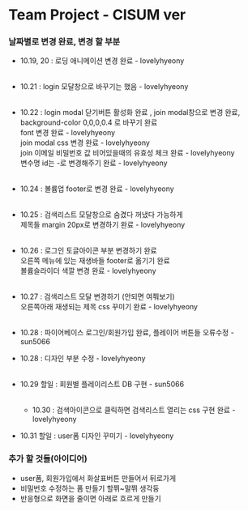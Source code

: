 # Team Project - CISUM ver

### 날짜별로 변경 완료, 변경 할 부분

- 10.19, 20 : 로딩 애니메이션 변경 완료 - lovelyhyeony  
  <br/>
- 10.21 : login 모달창으로 바꾸기는 했음 - lovelyhyeony  
  <br/>
- 10.22 : login modal 닫기버튼 활성화 완료 , join modal창으로 변경 완료,  
   background-color 0,0,0,0.4 로 바꾸기 완료  
   font 변경 완료 - lovelyhyeony  
   join modal css 변경 완료 - lovelyhyeony  
   join 이메일 비밀번호 값 비어있을때의 유효성 체크 완료 - lovelyhyeony  
   변수명 id는 -로 변경해주기 완료 - lovelyhyeony  
  <br/>
- 10.24 : 볼륨업 footer로 변경 완료 - lovelyhyeony  
  <br/>
- 10.25 : 검색리스트 모달창으로 숨겼다 꺼냈다 가능하게  
  제목들 margin 20px로 변경하기 완료 - lovelyhyeony  
  <br/>
- 10.26 : 로그인 토글아이콘 부분 변경하기 완료  
  오른쪽 메뉴에 있는 재생바들 footer로 옮기기 완료  
  볼륨슬라이더 색깔 변경 완료 - lovelyhyeony  
  <br/>
- 10.27 : 검색리스트 모달 변경하기 (안되면 여쭤보기)  
  오른쪽아래 재생되는 제목 css 꾸미기 완료 - lovelyhyeony  
  <br/>
- 10.28 : 파이어베이스 로그인/회원가입 완료,
  플레이어 버튼들 오류수정 - sun5066
- 10.28 : 디자인 부분 수정 - lovelyhyeony  
  <br/>
- 10.29 할일 : 회원별 플레이리스트 DB 구현 - sun5066  
  <br/>

  - 10.30 : 검색아이콘으로 클릭하면 검색리스트 열리는 css 구현 완료 - lovelyhyeony

- 10.31 할일 : user폼 디자인 꾸미기 - lovelyhyeony

### 추가 할 것들(아이디어)

- user폼, 회원가입에서 화살표버튼 만들어서 뒤로가게
- 비밀번호 수정하는 폼 만들기 할쮜~말쮜 생각듕
- 반응형으로 화면을 줄이면 아래로 흐르게 만들기

